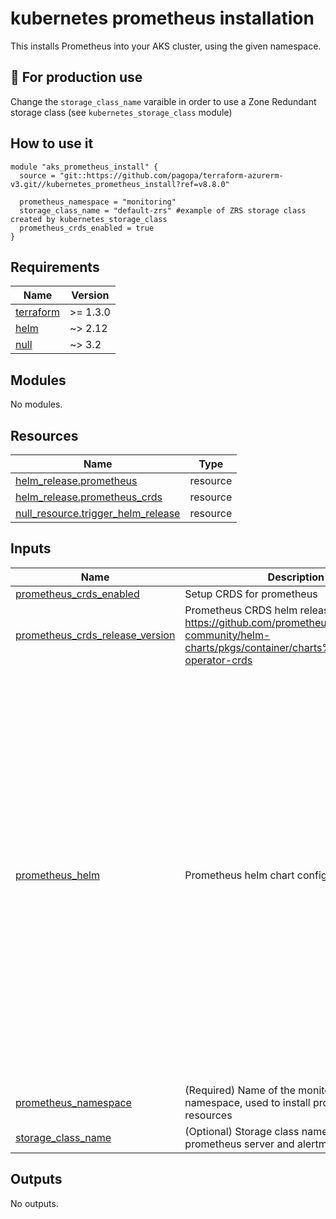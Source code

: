 # kubernetes prometheus installation

This installs Prometheus into your AKS cluster, using the given namespace.

## 📌 For production use

Change the `storage_class_name` varaible in order to use a Zone Redundant storage class (see `kubernetes_storage_class` module)

## How to use it

```hcl
module "aks_prometheus_install" {
  source = "git::https://github.com/pagopa/terraform-azurerm-v3.git//kubernetes_prometheus_install?ref=v8.8.0"
  
  prometheus_namespace = "monitoring"
  storage_class_name = "default-zrs" #example of ZRS storage class created by kubernetes_storage_class
  prometheus_crds_enabled = true
}
```

<!-- markdownlint-disable -->
<!-- BEGIN_TF_DOCS -->
## Requirements

| Name | Version |
|------|---------|
| <a name="requirement_terraform"></a> [terraform](#requirement\_terraform) | >= 1.3.0 |
| <a name="requirement_helm"></a> [helm](#requirement\_helm) | ~> 2.12 |
| <a name="requirement_null"></a> [null](#requirement\_null) | ~> 3.2 |

## Modules

No modules.

## Resources

| Name | Type |
|------|------|
| [helm_release.prometheus](https://registry.terraform.io/providers/hashicorp/helm/latest/docs/resources/release) | resource |
| [helm_release.prometheus_crds](https://registry.terraform.io/providers/hashicorp/helm/latest/docs/resources/release) | resource |
| [null_resource.trigger_helm_release](https://registry.terraform.io/providers/hashicorp/null/latest/docs/resources/resource) | resource |

## Inputs

| Name | Description | Type | Default | Required |
|------|-------------|------|---------|:--------:|
| <a name="input_prometheus_crds_enabled"></a> [prometheus\_crds\_enabled](#input\_prometheus\_crds\_enabled) | Setup CRDS for prometheus | `bool` | `false` | no |
| <a name="input_prometheus_crds_release_version"></a> [prometheus\_crds\_release\_version](#input\_prometheus\_crds\_release\_version) | Prometheus CRDS helm release version. https://github.com/prometheus-community/helm-charts/pkgs/container/charts%2Fprometheus-operator-crds | `string` | `"16.0.0"` | no |
| <a name="input_prometheus_helm"></a> [prometheus\_helm](#input\_prometheus\_helm) | Prometheus helm chart configuration | <pre>object({<br/>    chart_version = optional(string, "25.24.1")<br/>    server = object({<br/>      image_name = optional(string, "quay.io/prometheus/prometheus"),<br/>      image_tag  = optional(string, "v2.53.1"),<br/>    }),<br/>    alertmanager = object({<br/>      image_name = optional(string, "quay.io/prometheus/alertmanager"),<br/>      image_tag  = optional(string, "v0.27.0"),<br/>    }),<br/>    node_exporter = object({<br/>      image_name = optional(string, "quay.io/prometheus/node-exporter"),<br/>      image_tag  = optional(string, "v1.8.2"),<br/>    }),<br/>    configmap_reload_prometheus = object({<br/>      image_name = optional(string, "jimmidyson/configmap-reload"),<br/>      image_tag  = optional(string, "v0.13.1"),<br/>    }),<br/>    configmap_reload_alertmanager = object({<br/>      image_name = optional(string, "jimmidyson/configmap-reload"),<br/>      image_tag  = optional(string, "v0.13.1"),<br/>    }),<br/>    pushgateway = object({<br/>      image_name = optional(string, "prom/pushgateway"),<br/>      image_tag  = optional(string, "v1.9.0"),<br/>    }),<br/>  })</pre> | <pre>{<br/>  "alertmanager": {<br/>    "image_name": "quay.io/prometheus/alertmanager",<br/>    "image_tag": "v0.27.0"<br/>  },<br/>  "chart_version": "25.24.1",<br/>  "configmap_reload_alertmanager": {<br/>    "image_name": "jimmidyson/configmap-reload",<br/>    "image_tag": "v0.13.1"<br/>  },<br/>  "configmap_reload_prometheus": {<br/>    "image_name": "jimmidyson/configmap-reload",<br/>    "image_tag": "v0.13.1"<br/>  },<br/>  "node_exporter": {<br/>    "image_name": "quay.io/prometheus/node-exporter",<br/>    "image_tag": "v1.8.2"<br/>  },<br/>  "pushgateway": {<br/>    "image_name": "prom/pushgateway",<br/>    "image_tag": "v1.9.0"<br/>  },<br/>  "server": {<br/>    "image_name": "quay.io/prometheus/prometheus",<br/>    "image_tag": "v2.53.1"<br/>  }<br/>}</pre> | no |
| <a name="input_prometheus_namespace"></a> [prometheus\_namespace](#input\_prometheus\_namespace) | (Required) Name of the monitoring namespace, used to install prometheus resources | `string` | n/a | yes |
| <a name="input_storage_class_name"></a> [storage\_class\_name](#input\_storage\_class\_name) | (Optional) Storage class name used for prometheus server and alertmanager | `string` | `"default"` | no |

## Outputs

No outputs.
<!-- END_TF_DOCS -->

